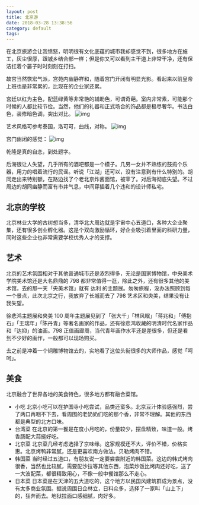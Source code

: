 ```yaml
---
layout: post
title: 北京游
date: 2018-03-28 13:38:56
category: default
tags:
---
```


在北京旅游会让我愤怒，明明很有文化底蕴的城市我却感觉不到，很多地方在施工，灰尘很厚，跟城乡结合部一样；但是你又可以看到主干道上非常干净，还有保洁扛着个篓子时时刻刻在打扫。
<!--more-->
故宫当然恢宏气派，宫苑内幽静祥和，随着宫门开闭有明显光影。看起来以前皇帝上班也是非常累的，比现在的企业家还累。

宫廷以红为主色，配蓝绿黄等非常艳的辅助色，可谓奇葩。室内非常素，可能那个时候的人都比较节俭。当然，他们的礼器和正式场合的饰品都是极尽奢华。书法白色，装修暗色调，突出对比。
![img](https://ws1.sinaimg.cn/large/7f430f6egy1fpsh2ldaf6j21400u0n00.jpg)

艺术风格可参考泰国，洛可可，曲线，对称。​
![img](https://ws1.sinaimg.cn/large/7f430f6egy1fpsh2lsn58j20u0140tat.jpg)

宫门幽闭的感觉：
![img](https://ws1.sinaimg.cn/large/7f430f6egy1fpsh2l3jtdj21400u0q4c.jpg)

乾隆是真的自恋，到处题字。

后海很让人失望，几乎所有的酒吧都是一个模子。几男一女并不熟练的鼓捣个乐器，用力的唱着流行的民谣。听说「江湖」还可以，没有注意到有什么特别的。胡同走出来特别额，在路边找了个老北京炸酱面馆，被宰了。对后海彻底失望。不过周边的胡同幽静而富有市井气息，中间穿插着几个违和的设计师私宅。

## 北京的学校
北京林业大学的古树想当多，清华北大周边就是宇宙中心五道口，各种大企业聚集，还有很多创业孵化器。这是个双向激励循环，好企业吸引着里面的科研力量，同时这些企业也非常需要学校优秀人才的支撑。

## 艺术
北京的艺术氛围相对于其他普通城市还是浓烈得多，无论是国家博物馆，中央美术学院美术馆还是大名鼎鼎的 798 都非常值得一逛，除此之外，还有很多其他的美术馆，去的那一天「央美术馆」就有 达利 的主题展。匆匆旅程，没办法照顾到每一个景点，此次北京之行，我放弃了长城而去了 798 艺术区和央美，结果没有让我失望。

徐悲鸿主题展和央美 100 周年主题展见到了「张大千」「林风眠」「蒋兆和」「傅抱石」「王瑞年」「陈丹青」等著名画家的作品，还有徐悲鸿收藏的明清时代名家作品和「达抑」的油画。798 正值画廊周，当代青年画作水平还是差很多，但还是看到不少好的画作，一般都可以现场购买。

去之前是冲着一个铜雕博物馆去的，实地看了这位头衔很多的大师作品，感觉「呵呵」。

## 美食
北京融合了世界各地的美食特色，很多地方都有融合菜馆。
- 小吃
北京小吃可以在护国寺小吃尝试，品类还蛮多。北京豆汁体验感强烈，尝了两口再咽不下去，看周围的老奶奶们吃的那个香，非常不理解。其他的东西都是典型的北方口味。
- 台湾菜
在北京的第一餐是在度小月吃的，份量较少，摆盘精致，味道一般。烤香肠配大蒜挺好吃。
- 北京菜
北京菜几经考虑选择了京味缘。这家规模还不大，评价不错，价格实惠。北京烤鸭非常腻，还是更喜欢南方做法。贝勒烤肉不错。
- 韩国菜
当时经过五道口，有朋友说一定要尝尝附近的韩国菜。这边的韩式烤肉很香，当然也比较腻，需要配沙拉等其他东西，泡菜炒饭比烤肉还好吃，送了一大波配菜，都很精致用心，不像一般中餐馆那么不走心。
- 日本菜
日本菜是在天津的五大道吃的，这个地方以民国风建筑群成为景点，没有太多商业氛围。据说周围日企林立，日料众多，选择了一家叫「山上下」的，狂奔而去。地狱拉面口感细腻，肉好多。
